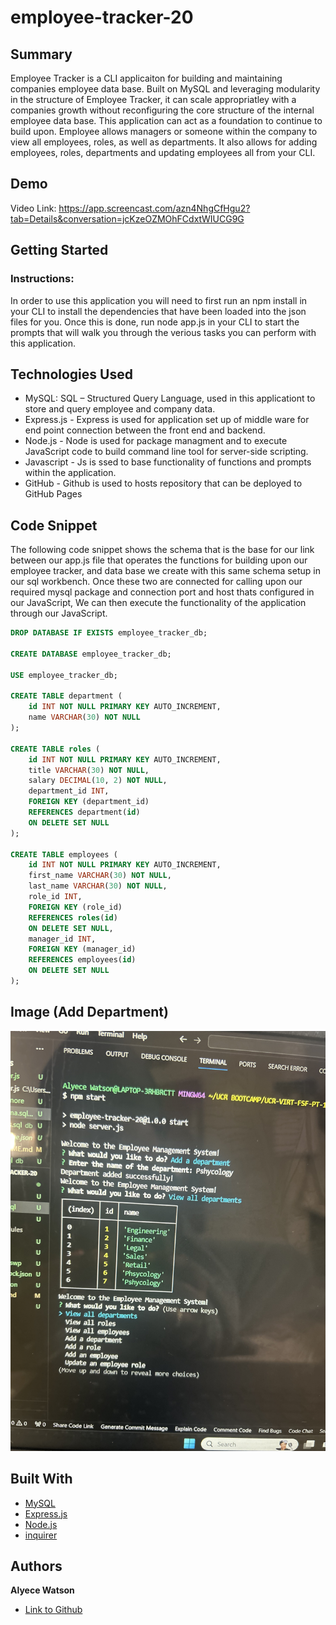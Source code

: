 # employee-tracker-20

## Summary 
Employee Tracker is a CLI applicaiton for building and maintaining companies employee data base. Built on MySQL and leveraging modularity in the structure of Employee Tracker, it can scale appropriatley with a companies growth without reconfiguring the core structure of the internal employee data base. This application can act as a foundation to continue to build upon. Employee allows managers or someone within the company to view all employees, roles, as well as departments. It also allows for adding employees, roles, departments and updating employees all from your CLI.

## Demo
Video Link: https://app.screencast.com/azn4NhgCfHgu2?tab=Details&conversation=jcKzeOZMOhFCdxtWIUCG9G

## Getting Started

### Instructions:
In order to use this application you will need to first run an npm install in your CLI to install the dependencies that have been loaded into the json files for you. Once this is done, run node app.js in your CLI to start the prompts that will walk you through the verious tasks you can perform with this application. 

 
## Technologies Used
- MySQL: SQL – Structured Query Language, used in this applicationt to store and query employee and company data. 
- Express.js -  Express is used for application set up of middle ware for end point connection between the front end and backend.
- Node.js - Node is used for package managment and to execute JavaScript code to build command line tool for server-side scripting.
- Javascript - Js is ssed to base functionality of functions and prompts within the application.
- GitHub - Github is used to hosts repository that can be deployed to GitHub Pages
 
## Code Snippet
The following code snippet shows the schema that is the base for our link between our app.js file that operates the functions for building upon our employee tracker, and data base we create with this same schema setup in our sql workbench. Once these two are connected for calling upon our required mysql package and connection port and host thats configured in our JavaScript, We can then execute the functionality of the application through our JavaScript.

```sql
DROP DATABASE IF EXISTS employee_tracker_db;

CREATE DATABASE employee_tracker_db;

USE employee_tracker_db;

CREATE TABLE department (
    id INT NOT NULL PRIMARY KEY AUTO_INCREMENT,
    name VARCHAR(30) NOT NULL
);

CREATE TABLE roles (
    id INT NOT NULL PRIMARY KEY AUTO_INCREMENT,
    title VARCHAR(30) NOT NULL,
    salary DECIMAL(10, 2) NOT NULL,
    department_id INT,
    FOREIGN KEY (department_id)
    REFERENCES department(id)
    ON DELETE SET NULL
);

CREATE TABLE employees (
    id INT NOT NULL PRIMARY KEY AUTO_INCREMENT,
    first_name VARCHAR(30) NOT NULL,
    last_name VARCHAR(30) NOT NULL,
    role_id INT,
    FOREIGN KEY (role_id)
    REFERENCES roles(id)
    ON DELETE SET NULL,
    manager_id INT,
    FOREIGN KEY (manager_id)
    REFERENCES employees(id)
    ON DELETE SET NULL
);

```
## Image (Add Department)
 ![screenshot](IMG_7057.jpg)
 
## Built With
* [MySQL](https://www.mysql.com/)
* [Express.js](https://expressjs.com/)
* [Node.js](https://nodejs.org/en/)
* [inquirer](https://www.npmjs.com/package/inquirer)

## Authors

**Alyece Watson**
- [Link to Github](Watsonaj0316)
